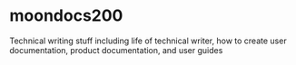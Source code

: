 # moondocs200
Technical writing stuff including life of technical writer, how to create user documentation, product documentation, and user guides
